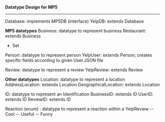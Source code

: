 **Datatype Design for MP5**
***
Database: implements MP5DB (interface)
YelpDB: extends Database



**MP5 datatypes**
Business: datatype to represent business
Restaurant: extends Business
  - Set <Review>
  
Person: datatype to represent person
YelpUser: extends Person; creates specific fields according to given User.JSON file

Review: datatype to represent a review
YelpReview: extends Review


**Other datatypes**
Location: datatype to represent a location
AddressLocation: extends Location
GeographicalLocation: extends Location

ID: datatype to represent an Identification
BusinessID: extends ID
UserID: extends ID
ReviewID: extends ID

Reaction (enum) : datatype to represent a reaction within a YelpReview
  -- Cool
  -- Useful
  -- Funny

